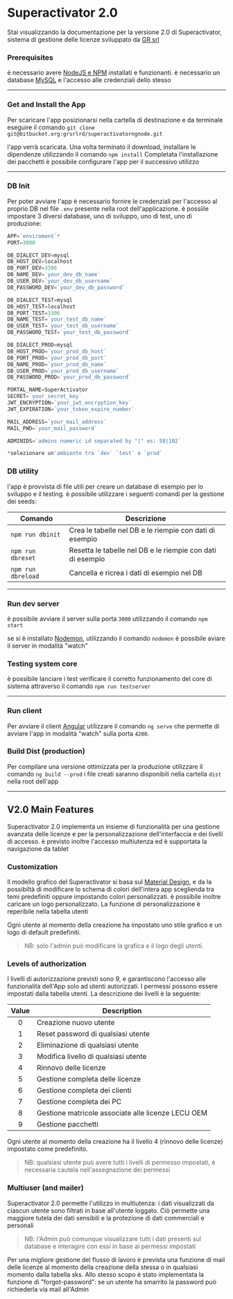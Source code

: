 # Superactivator 2.0

Stai visualizzando la documentazione per la versione 2.0 di Superactivator, sistema di gestione delle licenze sviluppato da [GR srl](http://www.grsrl.net/)

### Prerequisites

è necessario avere [NodeJS e NPM](https://nodejs.org/it/) installati e funzionanti.
è necessario un database [MySQL](https://www.mysql.com) e l'accesso alle credenziali dello stesso

---

### Get and Install the App

Per scaricare l'app posizionarsi nella cartella di destinazione e da terminale eseguire il comando `git clone git@bitbucket.org:grsrlrd/superactivatorngnode.git`

l'app verrà scaricata. Una volta terminato il download, installare le dipendenze utilizzando il comando `npm install`
Completata l'installazione dei pacchetti è possibile configurare l'app per il successivo utilizzo 

---

### DB Init

Per poter avviare l'app è necessario fornire le credenziali per l'accesso al proprio DB nel file `.env` presente nella root dell'applicazione. è possiile impostare 3 diversi database, uno di sviluppo, uno di test, uno di produzione:

```javascript
APP=`enviroment`* 
PORT=3000

DB_DIALECT_DEV=mysql
DB_HOST_DEV=localhost
DB_PORT_DEV=3306
DB_NAME_DEV=`your_dev_db_name`
DB_USER_DEV=`your_dev_db_username`
DB_PASSWORD_DEV=`your_dev_db_password`

DB_DIALECT_TEST=mysql
DB_HOST_TEST=localhost
DB_PORT_TEST=3306
DB_NAME_TEST=`your_test_db_name`
DB_USER_TEST=`your_test_db_username`
DB_PASSWORD_TEST=`your_test_db_password`

DB_DIALECT_PROD=mysql
DB_HOST_PROD=`your_prod_db_host`
DB_PORT_PROD=`your_prod_db_port`
DB_NAME_PROD=`your_prod_db_name`
DB_USER_PROD=`your_prod_db_username`
DB_PASSWORD_PROD=`your_prod_db_password`

PORTAL_NAME=SuperActivator
SECRET=`your_secret_key`
JWT_ENCRYPTION=`your_jwt_encryption_key`
JWT_EXPIRATION=`your_token_expire_number`

MAIL_ADDRESS=`your_mail_address`
MAIL_PWD=`your_mail_password`

ADMINIDS=`admins numeric id separated by "|" es: 58|102`

*selezionare un'ambiente tra `dev` `test` e `prod`
```

### DB utility

l'app è provvista di file utili per creare un database di esempio per lo sviluppo e il testing. è possibile utilizzare i seguenti comandi per la gestione dei seeds:

|  Comando          | Descrizione                                                 | 
| ----------------- |-------------------------------------------------------------|
| `npm run dbinit`  | Crea le tabelle nel DB e le riempie con dati di esempio     |
| `npm run dbreset` | Resetta le tabelle nel DB e le riempie con dati di esempio  |
| `npm run dbreload`| Cancella e ricrea i dati di esempio nel DB                  |

---

### Run dev server

è possibile avviare il server sulla porta `3000` utilizzando il comando `npm start`

se si è installato [Nodemon](https://nodemon.io/), utilizzando il comando `nodemon` è possibile aviare il server in modalità "watch"

### Testing system core

è possibile lanciare i test verificare il corretto funzionamento del core di sistema attraverso il comando `npm run testserver`

---

### Run client 

Per avviare il client [Angular](https://angular.io/) utilizzare il comando `ng serve` che permette di avviare l'app in modalità "watch" sulla porta `4200`.

### Build Dist (production)

Per compilare una versione ottimizzata per la produzione utilizzare il comando `ng build --prod` i file creati saranno disponibili nella cartella `dist` nella root dell'app

---

## V2.0 Main Features

Superactivator 2.0 implementa un insieme di funzionalità per una gestione avanzata delle licenze e per la personalizzazione dell'interfaccia e dei livelli di accesso.
è previsto inoltre l'accesso multiutenza ed è supportata la navigazione da tablet   

### Customization

Il modello grafico del Superactivator si basa sul [Material Design](https://material.io/), e da la possibiltà di modificare lo schema di colori dell'intera app sceglienda tra temi predefiniti oppure impostando colori personalizzati. è possibile inoltre caricare un logo personalizzato.
La funzione di personalizzazione è reperibile nella tabella utenti

Ogni utente al momento della creazione ha impostato uno stile grafico e un logo di default predefiniti.

> NB: solo l'admin può modificare la grafica e il logo degli utenti.

### Levels of authorization

I livelli di autorizzazione previsti sono 9, e garantiscono l'accesso alle funzionalità dell'App solo ad utenti autorizzati. I permessi possono essere impostati dalla tabella utenti. La descrizione dei livelli è la seguente: 

| Value  | Description |
|:------:|-------------|
| 0 | Creazione nuovo utente 
| 1 | Reset password di qualsiasi utente |
| 2 | Eliminazione di qualsiasi utente |
| 3 | Modifica livello di qualsiasi utente| 
| 4 | Rinnovo delle licenze |
| 5 | Gestione completa delle licenze| 
| 6 | Gestione completa dei clienti |
| 7 | Gestione completa dei PC |
| 8 | Gestione matricole associate alle licenze LECU OEM|
| 9 | Gestione pacchetti|

Ogni utente al momento della creazione ha il livello 4 (rinnovo delle licenze) impostato come predefinito.

> NB: qualsiasi utente può avere tutti i livelli di permesso impostati, è necessaria cautela nell'assegnazione dei permessi

### Multiuser (and mailer)

Superactivator 2.0 permette l'utilizzo in multiutenza: i dati visualizzati da ciascun utente sono filtrati in base all'utente loggato. Ciò permette una maggiore tutela dei dati sensibili e la protezione di dati commerciali e personali

> NB: l'Admin può comunque visualizzare tutti i dati presenti sul database e interagire con essi in base ai permessi impostati

Per una migliore gestione del flusso di lavoro è prevista una funzione di mail delle licenze al momento della creazione della stessa o in qualsiasi momento dalla tabella sks. Allo stesso scopo è stato implementata la funzione di "forgot-password": se un utente ha smarrito la password può richiederla via mail all'Admin

